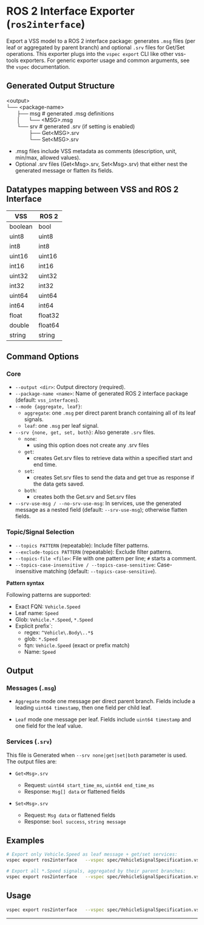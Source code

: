 
# ROS 2 Interface Exporter (`ros2interface`)

Export a VSS model to a ROS 2 interface package: generates `.msg` files (per leaf or aggregated by parent branch) and optional `.srv` files for Get/Set operations. This exporter plugs into the `vspec export` CLI like other vss-tools exporters. For generic exporter usage and common arguments, see the `vspec` documentation.


## Generated Output Structure

\<output><br>
└── \<package-name><br>
&emsp;&emsp;├── msg  # generated .msg definitions<br>
&emsp;&emsp;│ &emsp; └── \<MSG>.msg<br>
&emsp;&emsp;└── srv  # generated .srv (if setting is enabled)<br>
&emsp;&emsp;&emsp;&emsp;        ├── Get\<MSG>.srv<br>
&emsp;&emsp;&emsp;&emsp;        └── Set\<MSG>.srv<br>

- .msg files include VSS metadata as comments (description, unit, min/max, allowed values).
- Optional .srv files (Get\<Msg>.srv, Set\<Msg>.srv) that either nest the generated message or flatten its fields.


## Datatypes mapping between VSS and ROS 2 Interface

| VSS    | ROS 2          |
|--------|----------------|
| boolean| bool           |
| uint8  | uint8          |
| int8   | int8           |
| uint16 | uint16         |
| int16  | int16          |
| uint32 | uint32         |
| int32  | int32          |
| uint64 | uint64         |
| int64  | int64          |
| float  | float32        |
| double | float64        |
| string | string         |


## Command Options

### Core

- `--output <dir>`: Output directory (required).
- `--package-name <name>`: Name of generated ROS 2 interface package (default: `vss_interfaces`).
- `--mode {aggregate, leaf}`:
  - `aggregate`: one `.msg` per direct parent branch containing all of its leaf signals.
  - `leaf`: one `.msg` per leaf signal.
- `--srv {none, get, set, both}`: Also generate `.srv` files.
  - `none`:
    - using this option does not create any .srv files
  - `get`:
    - creates Get<MSG>.srv files to retrieve data within a specified start and end time.
  - `set`:
    - creates Set<MSG>.srv files to send the data and get true as response if the data gets saved.
  - `both`:
    - creates both the Get<MSG>.srv and Set<MSG>.srv files
- `--srv-use-msg / --no-srv-use-msg`: In services, use the generated message as a nested field (default: `--srv-use-msg`); otherwise flatten fields.

### Topic/Signal Selection

- `--topics PATTERN` (repeatable): Include filter patterns.
- `--exclude-topics PATTERN` (repeatable): Exclude filter patterns.
- `--topics-file <file>`: File with one pattern per line; `#` starts a comment.
- `--topics-case-insensitive / --topics-case-sensitive`: Case-insensitive matching (default: `--topics-case-sensitive`).

**Pattern syntax**

Following patterns are supported:

- Exact FQN: `Vehicle.Speed`
- Leaf name: `Speed`
- Glob: `Vehicle.*.Speed`, `*.Speed`
- Explicit prefix`:
  - regex: `^Vehicle\.Body\..*$`
  - glob: `*.Speed`
  - fqn: `Vehicle.Speed` (exact or prefix match)
  - Name: `Speed`


## Output

### Messages (`.msg`)

- `Aggregate` mode
  one message per direct parent branch. Fields include a leading `uint64 timestamp`, then one field per child leaf.

- `Leaf` mode
  one message per leaf. Fields include `uint64 timestamp` and one field for the leaf value.

### Services (`.srv`)

This file is Generated when `--srv none|get|set|both` parameter is used. The output files are:

- `Get<Msg>.srv`
  - Request: `uint64 start_time_ms`, `uint64 end_time_ms`
  - Response: `Msg[] data` or flattened fields

- `Set<Msg>.srv`
  - Request: `Msg data` or flattened fields
  - Response: `bool success`, `string message`


## Examples

```bash
# Export only Vehicle.Speed as leaf message + get/set services:
vspec export ros2interface   --vspec spec/VehicleSignalSpecification.vspec   -I spec   --output ./out   --package-name vss_speed_interfaces   --mode leaf   --srv both --srv-use-msg   --topics Vehicle.Speed

# Export all *.Speed signals, aggregated by their parent branches:
vspec export ros2interface   --vspec spec/VehicleSignalSpecification.vspec   -I spec   --output ./out   --package-name vss_speed_agg   --mode aggregate   --srv get   --topics '*.Speed'
```

## Usage

```bash
vspec export ros2interface   --vspec spec/VehicleSignalSpecification.vspec   -I spec   --output ./out   --package-name vss_interfaces   --mode aggregate|leaf   --srv none|get|set|both   [--srv-use-msg | --no-srv-use-msg]   [--topics PATTERN ...]   [--exclude-topics PATTERN ...]   [--topics-file patterns.txt]   [--topics-case-insensitive]
```

---
